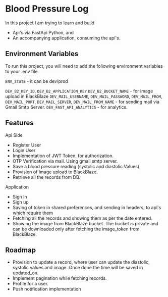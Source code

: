
# Blood Pressure Log

In this project I am trying to learn and build 
- Api's via FastApi Python, and
- An accompanying application, consuming the api's.



## Environment Variables

To run this project, you will need to add the following environment variables to your .env file

`ENV_STATE` - it can be dev/prod

`DEV_B2_KEY_ID`, `DEV_B2_APPLICATION_KEY` `DEV_B2_BUCKET_NAME` - for image upload in BlackBlaze
`DEV_MAIL_USERNAME`, `DEV_MAIL_PASSWORD`, `DEV_MAIL_FROM`, `DEV_MAIL_PORT`, `DEV_MAIL_SERVER`, `DEV_MAIL_FROM_NAME` - for sending mail via Gmail Smtp Server.
`DEV_FAST_API_ANALYTICS` - for analytics.


## Features

Api Side
- Register User
- Login User
- Implementation of JWT Token, for authorization.
- OTP Verification via mail. Using gmail smtp server.
- Save a blood pressure reading (systolic and diastolic Values).
- Provision of Image upload to BlackBlaze.
- Retrieve all the records from DB.

Application
- Sign In 
- Sign up
- Saving of token in shared preferences, and sending in headers, to api's which require them
- Fetching all the records and showing them as per the date entered.
- Showing the image from BlackBlaze bucket. The bucket is private and can be downloaded only after fetching the image_token from BlackBlaze.




## Roadmap

- Provision to update a record, where user can update the diastolic, systolic values and image. Once done the time will be saved in updated_on.
- Implement pagination while fetching records.
- Profile for a user. 
- Push notification implementation


